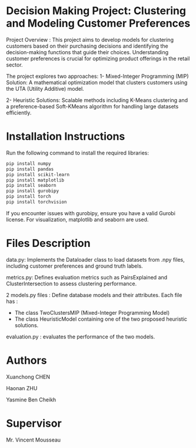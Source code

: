 # Decision Making Project: Clustering and Modeling Customer Preferences

Project Overview :
This project aims to develop models for clustering customers based on their purchasing decisions and identifying the decision-making functions that guide their choices. Understanding customer preferences is crucial for optimizing product offerings in the retail sector. 

The project explores two approaches:
1- Mixed-Integer Programming (MIP) Solution: A mathematical optimization model that clusters customers using the UTA (Utility Additive) model.

2- Heuristic Solutions: Scalable methods including K-Means clustering and a preference-based Soft-KMeans algorithm for handling large datasets efficiently.

# Installation Instructions
Run the following command to install the required libraries:
```Bash
pip install numpy
pip install pandas
pip install scikit-learn
pip install matplotlib
pip install seaborn
pip install gurobipy
pip install torch
pip install torchvision
```

If you encounter issues with gurobipy, ensure you have a valid Gurobi license.
For visualization, matplotlib and seaborn are used.

# Files Description

data.py: Implements the Dataloader class to load datasets from .npy files, including customer preferences and ground truth labels.

metrics.py: Defines evaluation metrics such as PairsExplained and ClusterIntersection to assess clustering performance.

2 models.py files : Define database models and their attributes. 
Each file has :
- The class TwoClustersMIP (Mixed-Integer Programming Model)
- The class HeuristicModel containing one of the two proposed heuristic solutions.


evaluation.py : evaluates the performance of the two models.

# Authors

Xuanchong CHEN

Haonan ZHU

Yasmine Ben Cheikh

# Supervisor

Mr. Vincent Mousseau
